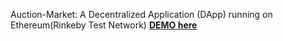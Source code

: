 Auction-Market: A Decentralized Application (DApp) running on Ethereum(Rinkeby Test Network)
**[DEMO here](https://determined-tile.glitch.me/)**

